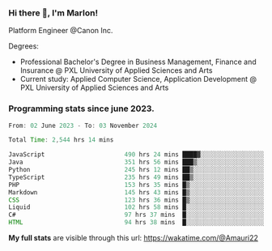 
### Hi there 👋, I'm Marlon!

Platform Engineer @Canon Inc.

Degrees: 
- Professional Bachelor's Degree in Business Management, Finance and Insurance @ PXL University of Applied Sciences and Arts
- Current study: Applied Computer Science, Application Development @ PXL University of Applied Sciences and Arts

### Programming stats since june 2023.
<!--START_SECTION:waka-->

```java
From: 02 June 2023 - To: 03 November 2024

Total Time: 2,544 hrs 14 mins

JavaScript                      490 hrs 24 mins ████▓░░░░░░░░░░░░░░░░░░░░   18.95 %
Java                            351 hrs 56 mins ███▒░░░░░░░░░░░░░░░░░░░░░   13.60 %
Python                          245 hrs 12 mins ██▒░░░░░░░░░░░░░░░░░░░░░░   09.47 %
TypeScript                      235 hrs 49 mins ██▒░░░░░░░░░░░░░░░░░░░░░░   09.11 %
PHP                             153 hrs 35 mins █▒░░░░░░░░░░░░░░░░░░░░░░░   05.93 %
Markdown                        145 hrs 43 mins █▒░░░░░░░░░░░░░░░░░░░░░░░   05.63 %
CSS                             123 hrs 36 mins █▒░░░░░░░░░░░░░░░░░░░░░░░   04.78 %
Liquid                          102 hrs 58 mins █░░░░░░░░░░░░░░░░░░░░░░░░   03.98 %
C#                              97 hrs 37 mins  █░░░░░░░░░░░░░░░░░░░░░░░░   03.77 %
HTML                            94 hrs 38 mins  █░░░░░░░░░░░░░░░░░░░░░░░░   03.66 %
```

<!--END_SECTION:waka-->
**My full stats** are visible through this url: https://wakatime.com/@Amauri22
